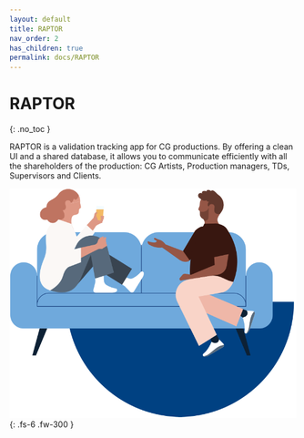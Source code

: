 ```yaml
---
layout: default
title: RAPTOR
nav_order: 2
has_children: true
permalink: docs/RAPTOR
---
```


# RAPTOR
{: .no_toc }

RAPTOR is a validation tracking app for CG productions. By offering a clean UI and a shared database, it allows you to communicate efficiently with all the shareholders of the production: CG Artists, Production managers, TDs, Supervisors and Clients.

![RAPTOR](../../assets/images/raptor1.svg)
{: .fs-6 .fw-300 }
